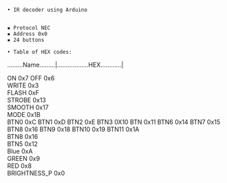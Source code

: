     • IR decoder using Arduino 
                 

    ▪ Protocol NEC
    ▪ Address 0x0
    ▪ 24 buttons

    • Table of HEX codes:

………Name………|………………HEX…………|

ON 					0x7
OFF      			0x6      
WRITE    			0x3	      
FLASH  				0xF 	
STROBE				0x13	
SMOOTH				0x17	
MODE	 			0x1B	
BTN0				0xC
BTN1				0xD
BTN2				0xE
BTN3				0X10
BTN					0x11
BTN6				0x14
BTN7				0x15
BTN8				0x16
BTN9				0x18
BTN10				0x19
BTN11				0x1A			
BTN8			    0x16 		
BTN5     			0x12	  		 
Blue				0xA			
GREEN			   	0x9				
RED 				0x8    		
BRIGHTNESS_P	    0x0			


